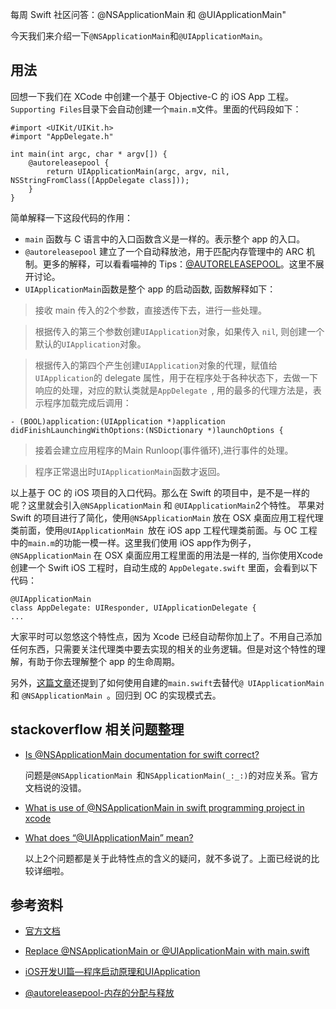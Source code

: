 每周 Swift 社区问答：@NSApplicationMain 和 @UIApplicationMain"


今天我们来介绍一下`@NSApplicationMain`和`@UIApplicationMain`。



## 用法

回想一下我们在 XCode 中创建一个基于 Objective-C 的 iOS App 工程。`Supporting Files`目录下会自动创建一个`main.m`文件。里面的代码段如下：

    #import <UIKit/UIKit.h>
    #import "AppDelegate.h"
    
    int main(int argc, char * argv[]) {
        @autoreleasepool {
            return UIApplicationMain(argc, argv, nil, NSStringFromClass([AppDelegate class]));
        }
    }

简单解释一下这段代码的作用：

* `main` 函数与 C 语言中的入口函数含义是一样的。表示整个 app 的入口。
* `@autoreleasepool` 建立了一个自动释放池，用于匹配内存管理中的 ARC 机制。更多的解释，可以看看喵神的 Tips：[@AUTORELEASEPOOL](http://swifter.tips/autoreleasepool/)。这里不展开讨论。
* `UIApplicationMain`函数是整个 app 的启动函数, 函数解释如下：

> 接收 main 传入的2个参数，直接透传下去，进行一些处理。

> 根据传入的第三个参数创建`UIApplication`对象，如果传入 `nil`, 则创建一个默认的`UIApplication`对象。

>  根据传入的第四个产生创建`UIApplication`对象的代理，赋值给`UIApplication`的 delegate 属性，用于在程序处于各种状态下，去做一下响应的处理，对应的默认类就是`AppDelegate `, 用的最多的代理方法是，表示程序加载完成后调用：

    - (BOOL)application:(UIApplication *)application didFinishLaunchingWithOptions:(NSDictionary *)launchOptions {

> 接着会建立应用程序的Main Runloop(事件循环),进行事件的处理。

> 程序正常退出时`UIApplicationMain`函数才返回。

以上基于 OC 的 iOS 项目的入口代码。那么在 Swift 的项目中，是不是一样的呢？这里就会引入`@NSApplicationMain` 和 `@UIApplicationMain`2个特性。
苹果对 Swift 的项目进行了简化，使用`@NSApplicationMain` 放在 OSX 桌面应用工程代理类前面，使用`@UIApplicationMain `放在 iOS app 工程代理类前面。与 OC 工程中的`main.m`的功能一模一样。这里我们使用 iOS app作为例子，`@NSApplicationMain` 在 OSX 桌面应用工程里面的用法是一样的, 当你使用Xcode 创建一个 Swift iOS 工程时，自动生成的 `AppDelegate.swift` 里面，会看到以下代码：

    @UIApplicationMain
    class AppDelegate: UIResponder, UIApplicationDelegate {
    ...

大家平时可以忽悠这个特性点，因为 Xcode 已经自动帮你加上了。不用自己添加任何东西，只需要关注代理类中要去实现的相关的业务逻辑。但是对这个特性的理解，有助于你去理解整个 app 的生命周期。

另外，[这篇文章](http://richardallen.me/2015/05/16/main-swift.html)还提到了如何使用自建的`main.swift`去替代`@ UIApplicationMain ` 和 `@NSApplicationMain `。回归到 OC 的实现模式去。

## stackoverflow 相关问题整理

* [Is @NSApplicationMain documentation for swift correct?](http://stackoverflow.com/questions/33504159/is-nsapplicationmain-documentation-for-swift-correct)

	问题是`@NSApplicationMain `和`NSApplicationMain(_:_:)`的对应关系。官方文档说的没错。
	
* [What is use of @NSApplicationMain in swift programming project in xcode](http://stackoverflow.com/questions/27469436/what-is-use-of-nsapplicationmain-in-swift-programming-project-in-xcode)

* [What does “@UIApplicationMain” mean?](http://stackoverflow.com/questions/24516250/what-does-uiapplicationmain-mean/35156436#35156436)
	
	以上2个问题都是关于此特性点的含义的疑问，就不多说了。上面已经说的比较详细啦。
	
## 参考资料

* [官方文档](http://wiki.jikexueyuan.com/project/swift/chapter3/06_Attributes.html)
* [Replace @NSApplicationMain or @UIApplicationMain with main.swift](http://richardallen.me/2015/05/16/main-swift.html)

* [iOS开发UI篇—程序启动原理和UIApplication](http://www.cnblogs.com/wendingding/p/3766347.html)
* [@autoreleasepool-内存的分配与释放](http://www.tuicool.com/articles/nEbmUnE)